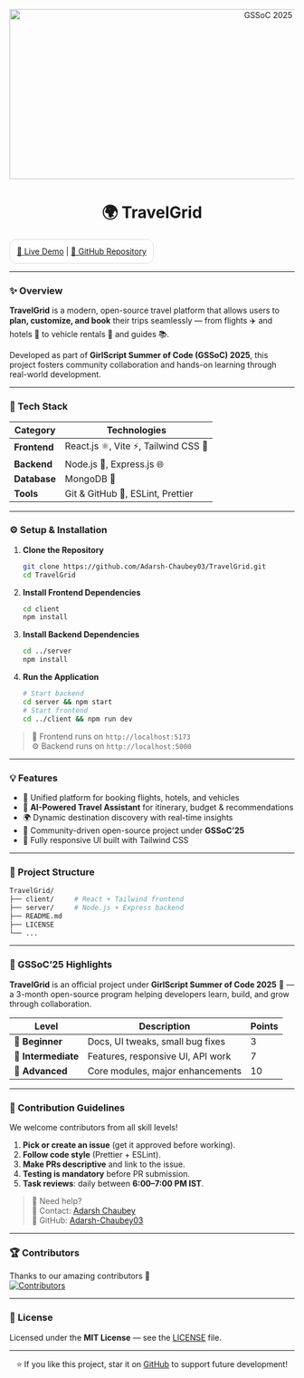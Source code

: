 <p align="center">
  <img src="https://github.com/dimpal-yadav/TravelGrid/blob/main/GirlScript-Summer-of-Code.png" width="950" height="300" alt="GSSoC 2025 Banner"/>
</p>

<h1 align="center">🌍 TravelGrid</h1>

<div align="center" style="border: 1px solid #ddd; border-radius: 12px; padding: 12px; background: rgba(255,255,255,0.7); display: inline-block;">
  <a href="https://travel-grid.vercel.app/" target="_blank">🚀 Live Demo</a> |
  <a href="https://github.com/Adarsh-Chaubey03/TravelGrid" target="_blank">📂 GitHub Repository</a>
</div>

---

### ✨ Overview
**TravelGrid** is a modern, open-source travel platform that allows users to **plan, customize, and book** their trips seamlessly — from flights ✈️ and hotels 🏨 to vehicle rentals 🚗 and guides 📚.  

Developed as part of **GirlScript Summer of Code (GSSoC) 2025**, this project fosters community collaboration and hands-on learning through real-world development.

---

### 🧠 Tech Stack

| Category | Technologies |
|-----------|---------------|
| **Frontend** | React.js ⚛️, Vite ⚡, Tailwind CSS 🎨 |
| **Backend** | Node.js 🚀, Express.js 🌐 |
| **Database** | MongoDB 🍃 |
| **Tools** | Git & GitHub 🧩, ESLint, Prettier |

---

### ⚙️ Setup & Installation

1. **Clone the Repository**
   ```bash
   git clone https://github.com/Adarsh-Chaubey03/TravelGrid.git
   cd TravelGrid
   ```

2. **Install Frontend Dependencies**
   ```bash
   cd client
   npm install
   ```

3. **Install Backend Dependencies**
   ```bash
   cd ../server
   npm install
   ```

4. **Run the Application**
   ```bash
   # Start backend
   cd server && npm start
   # Start frontend
   cd ../client && npm run dev
   ```

> 🧩 Frontend runs on `http://localhost:5173`  
> ⚙️ Backend runs on `http://localhost:5000`

---

### 💡 Features
- 🔹 Unified platform for booking flights, hotels, and vehicles  
- 🤖 **AI-Powered Travel Assistant** for itinerary, budget & recommendations  
- 🌍 Dynamic destination discovery with real-time insights  
- 💬 Community-driven open-source project under **GSSoC’25**  
- 📱 Fully responsive UI built with Tailwind CSS  

---

### 🧭 Project Structure
```bash
TravelGrid/
├── client/     # React + Tailwind frontend
├── server/     # Node.js + Express backend
├── README.md
├── LICENSE
└── ...
```

---

### 🚀 GSSoC’25 Highlights
**TravelGrid** is an official project under **GirlScript Summer of Code 2025** 🎉 —  
a 3-month open-source program helping developers learn, build, and grow through collaboration.

| Level | Description | Points |
|-------|-------------|--------|
| 🥉 **Beginner** | Docs, UI tweaks, small bug fixes | 3 |
| 🥈 **Intermediate** | Features, responsive UI, API work | 7 |
| 🥇 **Advanced** | Core modules, major enhancements | 10 |

---

### 🤝 Contribution Guidelines
We welcome contributors from all skill levels!

1. **Pick or create an issue** (get it approved before working).  
2. **Follow code style** (Prettier + ESLint).  
3. **Make PRs descriptive** and link to the issue.  
4. **Testing is mandatory** before PR submission.  
5. **Task reviews**: daily between **6:00–7:00 PM IST**.

> 💬 Need help?  
> 📧 Contact: [Adarsh Chaubey](https://www.linkedin.com/in/adarsh-chaubey/)  
> 🧭 GitHub: [Adarsh-Chaubey03](https://github.com/Adarsh-Chaubey03)

---

### 🏆 Contributors
Thanks to our amazing contributors 💖  
[![Contributors](https://contrib.rocks/image?repo=Adarsh-Chaubey03/TravelGrid)](https://github.com/Adarsh-Chaubey03/TravelGrid/graphs/contributors)

---

### 📜 License
Licensed under the **MIT License** — see the [LICENSE](https://github.com/Adarsh-Chaubey03/TravelGrid/blob/main/LICENSE) file.

---

<p align="center">
  ⭐ If you like this project, star it on <a href="https://github.com/Adarsh-Chaubey03/TravelGrid">GitHub</a> to support future development!
</p>

